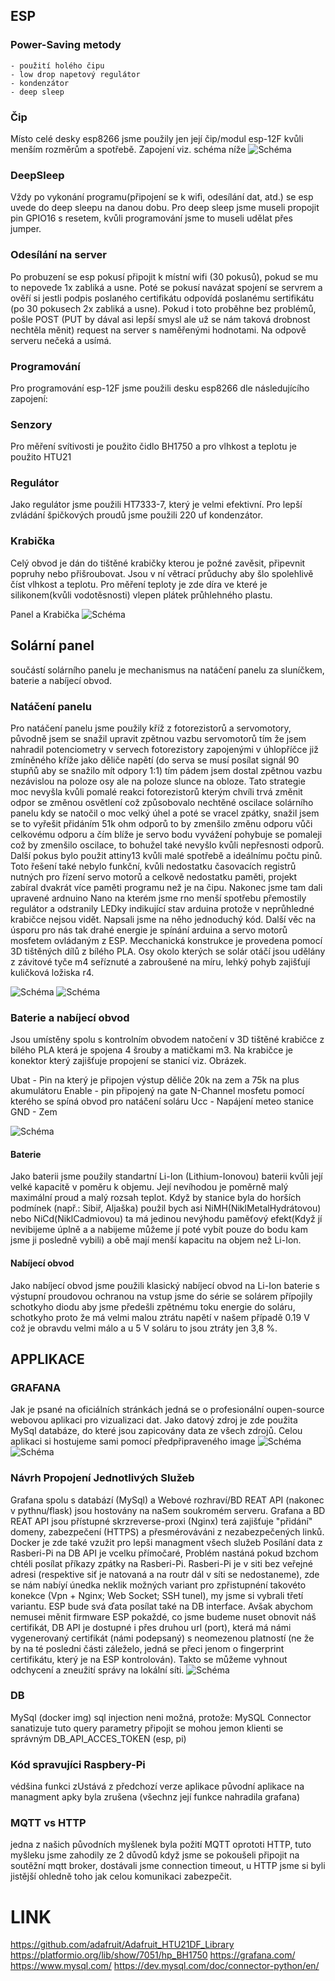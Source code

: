 
## ESP
### Power-Saving metody
    - použití holého čipu 
    - low drop napetový regulátor
    - kondenzátor 
    - deep sleep
### Čip

Místo celé desky esp8266 jsme použily jen její čip/modul esp-12F kvůli menším rozměrům a spotřebě. Zapojení viz. schéma níže
![Schéma](ReadMeAssets/ESP.PNG)

### DeepSleep

Vždy po vykonání programu(připojení se k wifi, odesílání dat, atd.) se esp uvede do deep sleepu na danou dobu. Pro deep sleep jsme museli propojit pin GPIO16 s resetem, kvůli programování jsme to museli udělat přes jumper. 

### Odesílání na server
Po probuzení se esp pokusí připojit k místní wifi (30 pokusů), pokud se mu to nepovede 1x zabliká a usne. Poté se pokusí navázat spojení se servrem a ověří si jestli podpis poslaného certifikátu odpovídá poslanému sertifikátu (po 30 pokusech 2x zabliká a usne). Pokud i toto proběhne bez problémů, pošle POST (PUT by dával asi lepší smysl ale už se nám taková drobnost nechtěla měnit) request na server s naměřenými hodnotami. Na odpově serveru nečeká a usímá. 

### Programování

Pro programování esp-12F jsme použili desku esp8266 dle následujícího zapojení:

### Senzory

Pro měření svítivosti je použito čidlo BH1750 a pro vlhkost a teplotu je použito HTU21

### Regulátor

Jako regulátor jsme použili HT7333-7, který je velmi efektivní. Pro lepší zvládání špičkových proudů jsme použili 220 uf kondenzátor.

### Krabička

Celý obvod je dán do tištěné krabičky kterou je požné zavěsit, připevnit popruhy nebo přišroubovat. Jsou v ní větrací průduchy aby šlo spolehlivě číst vlhkost a teplotu. Pro měření teploty je zde díra ve které je silikonem(kvůli vodotěsnosti) vlepen plátek průhlehného plastu.

Panel a Krabička
![Schéma](ReadMeAssets/SolarAStanice.JPG)

## Solární panel

 součástí solárního panelu je mechanismus na natáčení panelu za sluníčkem, baterie a nabíjecí obvod.

### Natáčení panelu

Pro natáčení panelu jsme použily kříž z fotorezistorů a servomotory, původně jsem se snažil upravit  zpětnou vazbu servomotorů tím že jsem nahradil potenciometry v servech fotorezistory zapojenými v úhlopříčce již zmíněného kříže jako děliče napětí (do serva se musí posílat signál 90 stupňů aby se snažilo mít odpory 1:1) tím pádem jsem dostal zpětnou vazbu nezávislou na poloze osy ale na poloze slunce na obloze. Tato strategie moc nevyšla kvůli pomalé reakci fotorezistorů kterým chvíli trvá změnit odpor se změnou osvětlení což způsobovalo nechtěné oscilace solárního panelu kdy se natočil o moc velký úhel a poté se vracel zpátky, snažil jsem se to vyřešit přidáním 51k ohm odporů to by zmenšilo změnu odporu vůči celkovému odporu a čím blíže je servo bodu vyvážení pohybuje se pomaleji což by zmenšilo oscilace, to bohužel také nevyšlo kvůli nepřesnosti odporů. Další pokus bylo použit attiny13 kvůli malé spotřebě a ideálnímu počtu pinů. Toto řešení také nebylo funkční, kvůli nedostatku časovacích registrů nutných pro řízení servo motorů a celkově nedostatku paměti, projekt zabíral dvakrát více paměti programu než je na čipu. Nakonec jsme tam dali upravené ardnuino Nano na kterém jsme rno menší spotřebu přemostily regulátor a odstranily LEDky indikující stav arduina protože v neprůhledné krabičce nejsou vidět. Napsali jsme na něho jednoduchý kód. Další věc na úsporu pro nás tak drahé energie je spínání arduina a servo motorů mosfetem ovládaným z ESP.
Mecchanická konstrukce je provedena pomocí 3D tištěných dílů z bílého PLA. Osy okolo kterých se solár otáčí jsou udělány z závitové tyče m4 seříznuté a zabroušené na míru, lehký pohyb zajišťují kuličková ložiska r4.

![Schéma](ReadMeAssets/Solar.PNG)
![Schéma](ReadMeAssets/Obvod.JPG)

### Baterie a nabíjecí obvod

Jsou umístěny spolu s kontrolním obvodem natočení v 3D tištěné krabičce z bílého PLA která je spojena 4 šrouby a matičkami m3. Na krabičce je konektor který zajišťuje propojení se stanicí viz. Obrázek. 

Ubat - Pin na který je připojen výstup děliče 20k na zem a 75k na plus akumulátoru
Enable - pin připojený na gate N-Channel mosfetu pomocí kterého se spíná obvod pro natáčení soláru
Ucc - Napájení meteo stanice
GND - Zem

![Schéma](ReadMeAssets/Konektor.png)

#### Baterie

Jako baterii jsme použily standartní Li-Ion (Lithium-Ionovou) baterii kvůli její velké kapacitě v poměru k objemu. Její nevíhodou je poměrně malý maximální proud a malý rozsah teplot. Když by stanice byla do horších podmínek (např.: Sibiř, Aljaška) použil bych asi NiMH(NiklMetalHydrátovou) nebo NiCd(NiklCadmiovou) ta má jedinou nevýhodu paměťový efekt(Když jí nevibijeme úplně a a nabijeme můžeme jí poté vybít pouze do bodu kam jsme ji posledně vybili) a obě mají menší kapacitu na objem než Li-Ion.

#### Nabíjecí obvod

Jako nabíjecí obvod jsme použili klasický nabíjecí obvod na Li-Ion baterie s výstupní proudovou ochranou na vstup jsme do série se solárem přípojily schotkyho diodu aby jsme předešli zpětnému toku energie do soláru, schotkyho proto že má velmi malou ztrátu napětí v našem případě 0.19 V což je obravdu velmi málo a u 5 V soláru to jsou ztráty jen 3,8 %.



## APPLIKACE
### GRAFANA
Jak je psané na oficiálních stránkách jedná se o profesionální oupen-source webovou aplikaci pro vizualizaci dat.
Jako datový zdroj je zde použita MySql databáze, do které jsou zapicovány data ze všech zdrojů.
Celou aplikaci si hostujeme sami pomocí předpřipraveného image
![Schéma](ReadMeAssets/Grafana1.png)
![Schéma](ReadMeAssets/Grafana2.png)
### Návrh Propojení Jednotlivých Služeb 
Grafana spolu s databází (MySql) a Webové rozhraví/BD REAT API (nakonec v pythnu/flask) jsou hostovány na naSem soukromém serveru. 
Grafana a BD REAT API jsou přístupné skrzreverse-proxi (Nginx) terá zajišťuje "přidání" domeny, zabezpečení (HTTPS) a přesmérováváni z nezabezpečených linků.
Docker je zde také vzužit pro lepši managment všech služeb
Posílání data z Rasberi-Pi na DB API je vcelku přímočaré, Problém nastáná pokud bzchom chtéli posílat příkazy zpátky na Rasberi-Pi. Rasberi-Pi je v siti bez veřejné adresi (respektive siť je natovaná a na routr dál v síti se nedostaneme), zde se nám nabíyí únedka neklik možných variant pro zpřistupnéní takovéto konekce (Vpn + Nginx; Web Socket; SSH tunel), my jsme si vybrali třetí variantu.
ESP bude svá ďata posílat také na DB interface. Avšak abychom nemusei měnit firmware ESP pokaždé, co jsme budeme nuset obnovit náš certifikát, DB API je dostupné i přes druhou url (port), která má námi vygenerovaný certifikát (námi podepsaný) s neomezenou platností (ne že by na té posledni části záleželo, jedná se přeci jenom o fingerprint certifikátu, který je na ESP kontrolován). Takto se můžeme vyhnout odchycení a zneužití správy na lokální síti.
![Schéma](ReadMeAssets/net_chema_v3.png)
### DB
MySql (docker img)
sql injection neni možná, protože:
MySQL Connector sanatizuje tuto query parametry
připojit se mohou jemon klienti se správným DB_API_ACCES_TOKEN (esp, pi) 
### Kód spravujíci Raspbery-Pi
védšina funkci zUstává z předchozí verze aplikace
původní aplikace na managment apky byla zrušena (všechnz její funkce nahradila grafana)
### MQTT vs HTTP
jedna z našich původních myšlenek byla požití MQTT oprototi HTTP, tuto myšleku jsme zahodily ze 2 důvodů
když jsme se pokoušeli připojit na soutěžní mqtt broker, dostávali jsme connection timeout,
u HTTP jsme si byli jistější ohledně toho jak celou komunikaci zabezpečit.



# LINK 
https://github.com/adafruit/Adafruit_HTU21DF_Library
https://platformio.org/lib/show/7051/hp_BH1750
https://grafana.com/
https://www.mysql.com/
https://dev.mysql.com/doc/connector-python/en/
